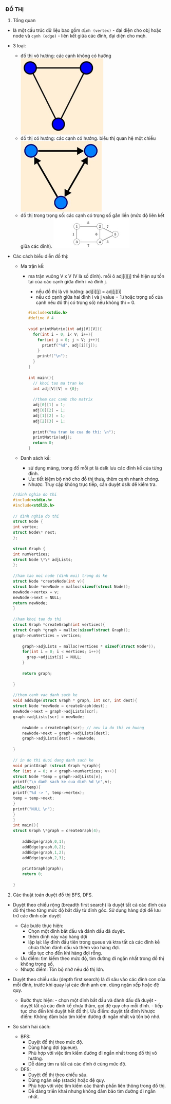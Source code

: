 ### ĐỒ THỊ

1. Tổng quan

- là một cấu trúc dữ liệu bao gồm `đỉnh (vertex)` - đại diện cho obj hoặc node và `cạnh (edge)` - liên kết giữa các đỉnh, đại diện cho mqh.
- 3 loại:

  - đồ thị vô hướng: các cạnh không có hướng
    ![vo huong](https://github.com/LKDuongCode/DataStruture_Algorithm_Theories/blob/ss09/vo_huong.jpg?raw=true)
  - đồ thị có hướng: các cạnh có hướng. biểu thị quan hệ một chiều
    ![co huong](https://github.com/LKDuongCode/DataStruture_Algorithm_Theories/blob/ss09/co_huong.jpg?raw=true)
  - đồ thị trong trọng số: các cạnh có trọng số gắn liền (mức độ liên kết giữa các đỉnh).
    ![co trong so](https://github.com/LKDuongCode/DataStruture_Algorithm_Theories/blob/ss09/co_trong_so.jpg?raw=true)

- Các cách biểu diễn đồ thị:

  - Ma trận kề:

    - ma trận vuông V x V (V là số đỉnh). mỗi ô adj[i][j] thể hiện sự tồn tại của các cạnh giữa đỉnh i và đỉnh j.

      - nếu đồ thị là vô hướng: adj[i][j] = adj[j][i]
      - nếu có cạnh giữa hai đỉnh i và j value = 1.(hoặc trọng số của cạnh nếu đồ thị có trọng số) nếu không thì = 0.

      ```c
      #include<stdio.h>
      #define V 4

      void printMatrix(int adj[V][V]){
        for(int i = 0; i< V; i++){
          for(int j = 0; j < V; j++){
            printf("%d", adj[i][j]);
          }
          printf("\n");
        }
      }

      int main(){
        // khoi tao ma tran ke
        int adj[V][V] = {0};

        //them cac canh cho matrix
        adj[0][1] = 1;
        adj[0][2] = 1;
        adj[1][2] = 1;
        adj[2][3] = 1;

        printf("ma tran ke cua do thi: \n");
        printMatrix(adj);
        return 0;
      }
      ```

  - Danh sách kề:

    - sử dụng mảng, trong đố mỗi pt là dslk lưu các đỉnh kề của từng đỉnh.
    - Ưu: tiết kiệm bộ nhớ cho đồ thị thưa, thêm cạnh nhanh chóng.
    - Nhược: Truy cập không trực tiếp, cần duyệt dslk để kiểm tra.

  ```c
  //dinh nghia do thi
  #include<stdio.h>
  #include<stdlib.h>

  // dinh nghia do thi
  struct Node {
  int vertex;
  struct Node\* next;
  };

  struct Graph {
  int numVertices;
  struct Node \*\* adjLists;
  };

  //ham tao moi node (dinh moi) trong ds ke
  struct Node *createNode(int v){
  struct Node *newNode = malloc(sizeof(struct Node));
  newNode->vertex = v;
  newNode->next = NULL;
  return newNode;
  }

  //ham khoi tao do thi
  struct Graph *createGraph(int vertices){
  struct Graph *graph = malloc(sizeof(struct Graph));
  graph->numVertices = vertices;

      graph->adjLists = malloc(vertices * sizeof(struct Node*));
      for(int i = 0; i < vertices; i++){
      	grap->adjList[i] = NULL;
      }

      return graph;

  }

  //them canh vao danh sach ke
  void addEdge(struct Graph * graph, int scr, int dest){
  struct Node *newNode = createGraph(dest);
  newNode->next = graph->adjLists[scr];
  graph->adjLists[scr] = newNode;

      newNode = createGraph(scr); // neu la do thi vo huong
      newNode->next = graph->adjLists[dest];
      graph->adjLists[dest] = newNode;

  }

  // in do thi duoi dang danh sach ke
  void printGraph (struct Graph *graph){
  for (int v = 0; v < graph->numVertices; v++){
  struct Node *temp = graph->adjLists[v];
  printf("\n danh sach ke cua dinh %d \n",v);
  while(temp){
  printf("%d -> ", temp->vertex);
  temp = temp->next;
  }
  printf("NULL \n");
  }
  }
  int main(){
  struct Graph \*graph = createGraph(4);

      addEdge(graph,0,1);
      addEdge(graph,0,2);
      addEdge(graph,1,2);
      addEdge(graph,2,3);

      printGraph(graph);
      return 0;

  }
  ```

2. Các thuật toán duyệt đồ thị BFS, DFS.

- Duyệt theo chiều rộng (breadth first search) là duyệt tất cả các đỉnh của đồ thị theo từng mức độ bắt đầy từ đỉnh gốc. Sử dụng hàng đợi để lưu trữ các đỉnh cần duyệt

  - Các bước thực hiện:
    - Chọn một đỉnh bắt đầu và đánh dấu đã duyệt.
    - thêm đỉnh này vào hàng đợi
    - lặp lại: lấy đỉnh đầu tiên trong queue và ktra tất cả các đỉnh kề chưa thăm đánh dấu và thêm vào hàng đợi.
    - tiếp tục cho đến khi hàng đợi rỗng.
  - Ưu điểm: tìm kiếm theo mức độ, tìm đường đi ngắn nhất trong đồ thị không trọng số.
  - Nhược điểm: Tốn bộ nhớ nếu đồ thị lớn.

- Duyệt theo chiều sâu (depth first search) là đi sâu vào các đỉnh con của mỗi đỉnh, trước khi quay lại các đỉnh anh em. dùng ngăn xếp hoặc đệ quy.

  - Bước thực hiện: - chọn một đỉnh bắt đầu và đánh dấu đã duyệt - duyệt tất cả các đỉnh kề chưa thăm, gọi đệ quy cho mỗi đỉnh. - tiếp tục cho đến khi duyệt hết đồ thị.
    Ưu điểm: duyệt tất đỉnh
    Nhược điểm: Không đảm bảo tìm kiếm đường đi ngắn nhất và tốn bộ nhớ.

- So sánh hai cách:
  - BFS:
    - Duyệt đồ thị theo mức độ.
    - Dùng hàng đợi (queue).
    - Phù hợp với việc tìm kiếm đường đi ngắn nhất trong đồ thị vô hướng.
    - Dễ dàng tìm ra tất cả các đỉnh ở cùng mức độ.
  - DFS:
    - Duyệt đồ thị theo chiều sâu.
    - Dùng ngăn xếp (stack) hoặc đệ quy.
    - Phù hợp với việc tìm kiếm các thành phần liên thông trong đồ thị.
    - Dễ dàng triển khai nhưng không đảm bảo tìm đường đi ngắn nhất.
